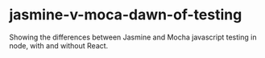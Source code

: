 # jasmine-v-moca-dawn-of-testing
Showing the differences between Jasmine and Mocha javascript testing in node, with and without React.

